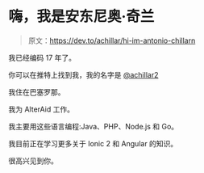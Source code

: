 # 嗨，我是安东尼奥·奇兰

> 原文：<https://dev.to/achillar/hi-im-antonio-chillarn>

我已经编码 17 年了。

你可以在推特上找到我，我的名字是 [@achillar2](https://twitter.com/achillar2)

我住在巴塞罗那。

我为 AlterAid 工作。

我主要用这些语言编程:Java、PHP、Node.js 和 Go。

我目前正在学习更多关于 Ionic 2 和 Angular 的知识。

很高兴见到你。